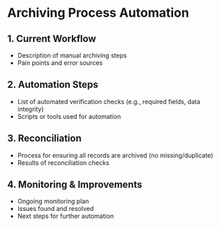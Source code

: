 # Archiving Process Automation

## 1. Current Workflow
- Description of manual archiving steps
- Pain points and error sources

## 2. Automation Steps
- List of automated verification checks (e.g., required fields, data integrity)
- Scripts or tools used for automation

## 3. Reconciliation
- Process for ensuring all records are archived (no missing/duplicate)
- Results of reconciliation checks

## 4. Monitoring & Improvements
- Ongoing monitoring plan
- Issues found and resolved
- Next steps for further automation 